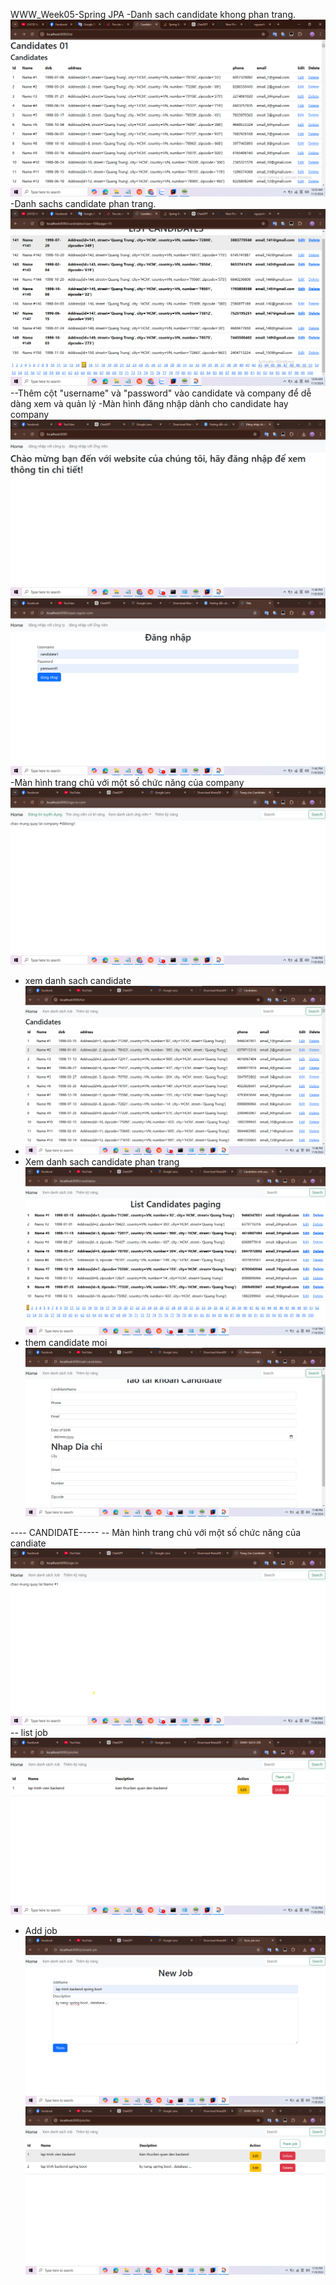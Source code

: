 WWW_Week05-Spring JPA
-Danh sach candidate khong phan trang.
![img.png](img/img.png)
-Danh sachs candidate phan trang.
![img_1.png](img/img_1.png)
--Thêm cột "username" và "password" vào candidate và company để dễ dàng xem và quản lý
-Màn hình đăng nhập dành cho candidate hay company
![signin.png](img/signin.png)
![screen_signin.png](img/screen_signin.png)
-Màn hình trang chủ với một số chức năng của company
![screen_com.png](img%2Fscreen_com.png)
- xem danh sach candidate
- ![screen_list.png](img%2Fscreen_list.png)
- Xem danh sach candidate phan trang
![screen_paging_list.png](img%2Fscreen_paging_list.png)
- them candidate moi
![addcandiate.png](img%2Faddcandiate.png)


---- CANDIDATE-----
-- Màn hình trang chủ với một số chức năng của candiate
![screen_candiate.png](img%2Fscreen_candiate.png)
-- list job
![list_job.png](img%2Flist_job.png)
- Add job
![addjob.png](img%2Faddjob.png)
![after_addjob.png](img%2Fafter_addjob.png)